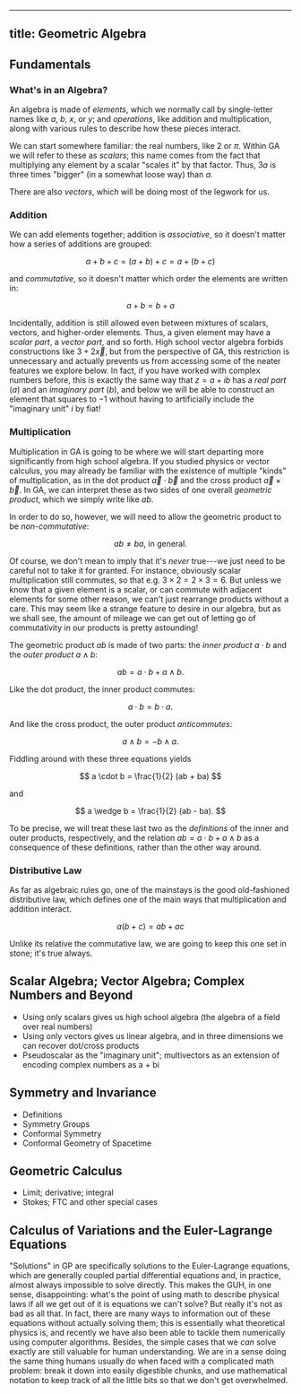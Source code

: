 ------------------------
title: Geometric Algebra
------------------------

## Fundamentals

### What's in an Algebra?

An algebra is made of *elements*, which we normally call by single-letter names like $a$, $b$, $x$, or $y$; and *operations*, like addition and multiplication, along with various rules to describe how these pieces interact.

We can start somewhere familiar: the real numbers, like ${}2$ or $\pi$. Within GA we will refer to these as *scalars*; this name comes from the fact that multiplying any element by a scalar "scales it" by that factor. Thus, ${}3a$ is three times "bigger" (in a somewhat loose way) than $a$.

There are also *vectors*, which will be doing most of the legwork for us. 

### Addition

We can add elements together; addition is *associative*, so it doesn't matter how a series of additions are grouped:

$$ a + b + c = (a + b) + c = a + (b + c) $$

and *commutative*, so it doesn't matter which order the elements are written in:

$$ a + b = b + a $$

Incidentally, addition is still allowed even between mixtures of scalars, vectors, and higher-order elements. Thus, a given element may have a *scalar part*, a *vector part*, and so forth. High school vector algebra forbids constructions like ${}3 + 2\vec x$, but from the perspective of GA, this restriction is unnecessary and actually prevents us from accessing some of the neater features we explore below. In fact, if you have worked with complex numbers before, this is exactly the same way that $z = a + ib$ has a *real part* ($a$) and an *imaginary part* ($b$), and below we will be able to construct an element that squares to $-1$ without having to artificially include the "imaginary unit" $i$ by fiat!

### Multiplication

Multiplication in GA is going to be where we will start departing more significantly from high school algebra. If you studied physics or vector calculus, you may already be familiar with the existence of multiple "kinds" of multiplication, as in the dot product $\vec a \cdot \vec b$ and the cross product $\vec a \times \vec b$. In GA, we can interpret these as two sides of one overall *geometric product*, which we simply write like $ab$.

In order to do so, however, we will need to allow the geometric product to be *non-commutative*:

$$ ab \neq ba,\ \text{in general.} $$

Of course, we don't mean to imply that it's *never* true---we just need to be careful not to take it for granted. For instance, obviously scalar multiplication still commutes, so that e.g. ${}3\times 2 = 2 \times 3 = 6$. But unless we know that a given element is a scalar, or can commute with adjacent elements for some other reason, we can't just rearrange products without a care. This may seem like a strange feature to desire in our algebra, but as we shall see, the amount of mileage we can get out of letting go of commutativity in our products is pretty astounding!

The geometric product $ab$ is made of two parts: the *inner product* $a \cdot b$ and the *outer product* $a \wedge b$:

$$ ab = a \cdot b + a \wedge b. $$

Like the dot product, the inner product commutes:

$$ a \cdot b = b \cdot a. $$

And like the cross product, the outer product *anticommutes*:

$$ a \wedge b = - b \wedge a. $$

Fiddling around with these three equations yields

$$ a \cdot b = \frac{1}{2} (ab + ba) $$

and

$$ a \wedge b = \frac{1}{2} (ab - ba). $$

To be precise, we will treat these last two as the *definitions* of the inner and outer products, respectively, and the relation $ab = a \cdot b + a \wedge b$ as a consequence of these definitions, rather than the other way around.

### Distributive Law

As far as algebraic rules go, one of the mainstays is the good old-fashioned distributive law, which defines one of the main ways that multiplication and addition interact.

$$ a(b + c) = ab + ac $$

Unlike its relative the commutative law, we are going to keep this one set in stone; it's true always.

## Scalar Algebra; Vector Algebra; Complex Numbers and Beyond

- Using only scalars gives us high school algebra (the algebra of a field over real numbers)
- Using only vectors gives us linear algebra, and in three dimensions we can recover dot/cross products
- Pseudoscalar as the "imaginary unit"; multivectors as an extension of encoding complex numbers as a + bi

## Symmetry and Invariance

- Definitions
- Symmetry Groups
- Conformal Symmetry
- Conformal Geometry of Spacetime

## Geometric Calculus

- Limit; derivative; integral
- Stokes; FTC and other special cases

## Calculus of Variations and the Euler-Lagrange Equations

"Solutions" in GP are specifically solutions to the Euler-Lagrange equations, which are generally coupled partial differential equations and, in practice, almost always impossible to solve directly. This makes the GUH, in one sense, disappointing: what's the point of using math to describe physical laws if all we get out of it is equations we can't solve? But really it's not as bad as all that. In fact, there are many ways to information out of these equations without actually solving them; this is essentially what theoretical physics is, and recently we have also been able to tackle them numerically using computer algorithms. Besides, the simple cases that we *can* solve exactly are still valuable for human understanding. We are in a sense doing the same thing humans usually do when faced with a complicated math problem: break it down into easily digestible chunks, and use mathematical notation to keep track of all the little bits so that we don't get overwhelmed.
